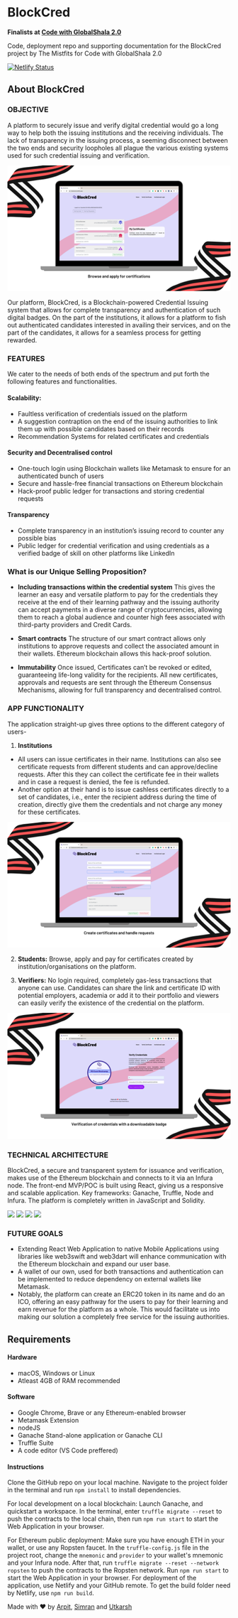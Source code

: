 # BlockCred

**Finalists at [Code with GlobalShala 2.0](https://code-with-globalshala-2.hackerearth.com/)**

Code, deployment repo and supporting documentation for the BlockCred project by The Mistfits for Code with GlobalShala 2.0

[![Netlify Status](https://api.netlify.com/api/v1/badges/56ba7552-ab67-4fe2-ac4b-62d6deaeb944/deploy-status)](https://app.netlify.com/sites/blockcred/deploys)

## About BlockCred

### OBJECTIVE

A platform to securely issue and verify digital credential would go a long way to help both the issuing institutions and the receiving individuals. The lack of transparency in the issuing process, a seeming disconnect between the two ends and security loopholes all plague the various existing systems used for such credential issuing and verification.

![App Screenshots](https://github.com/simmsss/BlockCred/blob/main/Screenshots/Home.png?raw=true)

Our platform, BlockCred, is a Blockchain-powered Credential Issuing system that allows for complete transparency and authentication of such digital badges. 
On the part of the institutions, it allows for a platform to fish out authenticated candidates interested in availing their services, and on the part of the candidates, it allows for a seamless process for getting rewarded.

### FEATURES

We cater to the needs of both ends of the spectrum and put forth the following features and functionalities.

#### Scalability:

  *  Faultless verification of credentials issued on the platform
  *	 A suggestion contraption on the end of the issuing authorities to link them up with possible candidates based on their records
  *	 Recommendation Systems for related certificates and credentials

#### Security and Decentralised control 

*	One-touch login using Blockchain wallets like Metamask to ensure for an authenticated bunch of users
*	Secure and hassle-free financial transactions on Ethereum blockchain
*	Hack-proof public ledger for transactions and storing credential requests

#### Transparency

*	Complete transparency in an institution’s issuing record to counter any possible bias
*	Public ledger for credential verification and using credentials as a verified badge of skill on other platforms like LinkedIn

### What is our Unique Selling Proposition? 

*	**Including transactions within the credential system**
This gives the learner an easy and versatile platform to pay for the credentials they receive at the end of their learning pathway and the issuing authority can accept payments in a diverse range of cryptocurrencies, allowing them to reach a global audience and counter high fees associated with third-party providers and Credit Cards.

*	**Smart contracts**
The structure of our smart contract allows only institutions to approve requests and collect the associated amount in their wallets. Ethereum blockchain allows this hack-proof solution.

*	**Immutability**
Once issued, Certificates can’t be revoked or edited, guaranteeing life-long validity for the recipients. All new certificates, approvals and requests are sent through the Ethereum Consensus Mechanisms, allowing for full transparency and decentralised control.

### APP FUNCTIONALITY 
The application straight-up gives three options to the different category of users-

1.	**Institutions**
  -	All users can issue certificates in their name. Institutions can also see certificate requests from different students and can approve/decline requests. After this they can collect the certificate fee in their wallets and in case a request is denied, the fee is refunded. 
  -	Another option at their hand is to issue cashless certificates directly to a set of candidates, i.e., enter the recipient address during the time of creation, directly give them the credentials and not charge any money for these certificates.
  
  ![App Screenshots](https://github.com/simmsss/BlockCred/blob/main/Screenshots/Institution.png?raw=true)

2.	**Students:** Browse, apply and pay for certificates created by institution/organisations on the platform.

3.	**Verifiers:** No login required, completely gas-less transactions that anyone can use. Candidates can share the link and certificate ID with potential employers, academia or add it to their portfolio and viewers can easily verify the existence of the credential on the platform.

 ![App Screenshots](https://github.com/simmsss/BlockCred/blob/main/Screenshots/Validate.png?raw=true)
 
### TECHNICAL ARCHITECTURE 
BlockCred, a secure and transparent system for issuance and verification, makes use of the Ethereum blockchain and connects to it via an Infura node. The front-end MVP/POC is built using React, giving us a responsive and scalable application.
Key frameworks: Ganache, Truffle, Node and Infura. The platform is completely written in JavaScript and Solidity.

<img src="https://img.shields.io/badge/node.js%20-%2343853D.svg?&style=for-the-badge&logo=node.js&logoColor=white"/> <img src="https://img.shields.io/badge/react%20-%2320232a.svg?&style=for-the-badge&logo=react&logoColor=%2361DAFB"/>
<img src="https://img.shields.io/badge/adobe%20illustrator%20-%23FF9A00.svg?&style=for-the-badge&logo=adobe%20illustrator&logoColor=white"/>
<img src="https://img.shields.io/badge/github%20-%23121011.svg?&style=for-the-badge&logo=github&logoColor=white"/>
 
### FUTURE GOALS
  *	Extending React Web Application to native Mobile Applications using libraries like web3swift and web3dart will enhance communication with the Ethereum blockchain and expand our user base.
  *	A wallet of our own, used for both transactions and authentication can be implemented to reduce dependency on external wallets like Metamask.
  *	Notably, the platform can create an ERC20 token in its name and do an ICO, offering an easy pathway for the users to pay for their learning and earn revenue for the platform as a whole. This would facilitate us into making our solution a completely free service for the issuing authorities.

## Requirements

#### Hardware

* macOS, Windows or Linux
* Atleast 4GB of RAM recommended 

#### Software

* Google Chrome, Brave or any Ethereum-enabled browser
* Metamask Extension
* nodeJS
* Ganache Stand-alone application or Ganache CLI
* Truffle Suite
* A code editor (VS Code preffered)

#### Instructions

Clone the GitHub repo on your local machine. Navigate to the project folder in the terminal and run `npm install` to install dependencies. 

For local development on a local blockchain:
Launch Ganache, and quickstart a workspace. In the terminal, enter `truffle migrate --reset` to push the contracts to the local chain, then run `npm run start` to start the Web Application in your browser.

For Ethereum public deployment:
Make sure you have enough ETH in your wallet, or use any Ropsten faucet. In the `truffle-config.js` file in the project root, change the `mnemonic` and `provider` to your wallet's mnemonic and your Infura node. After that, run `truffle migrate --reset --network ropsten` to push the contracts to the Ropsten network. Run `npm run start` to start the Web Application in your browser. For deployment of the application, use Netlify and your GitHub remote. To get the build folder need by Netlify, use `npm run build`.

Made with ❤️ by [Arpit](https://www.behance.net/masiharpit), [Simran](https://simmsss.github.io/) and [Utkarsh](https://skhiearth.github.io/)
